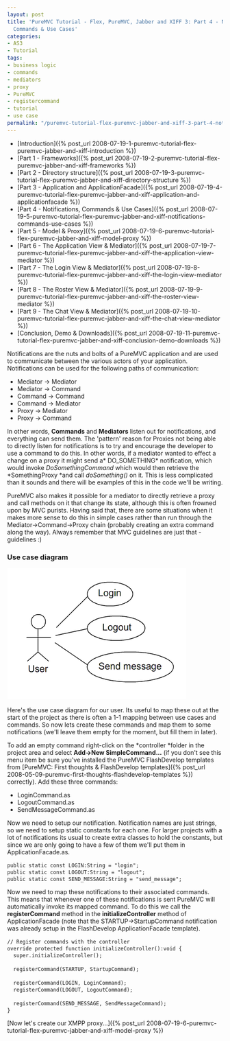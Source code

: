 ```yaml
---
layout: post
title: 'PureMVC Tutorial - Flex, PureMVC, Jabber and XIFF 3: Part 4 - Notifications,
  Commands & Use Cases'
categories:
- AS3
- Tutorial
tags:
- business logic
- commands
- mediators
- proxy
- PureMVC
- registercommand
- tutorial
- use case
permalink: "/puremvc-tutorial-flex-puremvc-jabber-and-xiff-3-part-4-notifications-commands-use-cases/"
---
```


- [Introduction]({% post_url 2008-07-19-1-puremvc-tutorial-flex-puremvc-jabber-and-xiff-introduction %})
- [Part 1 - Frameworks]({% post_url 2008-07-19-2-puremvc-tutorial-flex-puremvc-jabber-and-xiff-frameworks %})
- [Part 2 - Directory structure]({% post_url 2008-07-19-3-puremvc-tutorial-flex-puremvc-jabber-and-xiff-directory-structure %})
- [Part 3 - Application and ApplicationFacade]({% post_url 2008-07-19-4-puremvc-tutorial-flex-puremvc-jabber-and-xiff-application-and-applicationfacade %})
- [Part 4 - Notifications, Commands & Use Cases]({% post_url 2008-07-19-5-puremvc-tutorial-flex-puremvc-jabber-and-xiff-notifications-commands-use-cases %})
- [Part 5 - Model & Proxy]({% post_url 2008-07-19-6-puremvc-tutorial-flex-puremvc-jabber-and-xiff-model-proxy %})
- [Part 6 - The Application View & Mediator]({% post_url 2008-07-19-7-puremvc-tutorial-flex-puremvc-jabber-and-xiff-the-application-view-mediator %})
- [Part 7 - The Login View & Mediator]({% post_url 2008-07-19-8-puremvc-tutorial-flex-puremvc-jabber-and-xiff-the-login-view-mediator %})
- [Part 8 - The Roster View & Mediator]({% post_url 2008-07-19-9-puremvc-tutorial-flex-puremvc-jabber-and-xiff-the-roster-view-mediator %})
- [Part 9 - The Chat View & Mediator]({% post_url 2008-07-19-10-puremvc-tutorial-flex-puremvc-jabber-and-xiff-the-chat-view-mediator %})
- [Conclusion, Demo & Downloads]({% post_url 2008-07-19-11-puremvc-tutorial-flex-puremvc-jabber-and-xiff-conclusion-demo-downloads %})

Notifications are the nuts and bolts of a PureMVC application and are used to communicate between the various actors of your application. Notifications can be used for the following paths of communication:

- Mediator -> Mediator
- Mediator -> Command
- Command -> Command
- Command -> Mediator
- Proxy -> Mediator
- Proxy -> Command

In other words, **Commands** and **Mediators** listen out for notifications, and everything can send them. The 'pattern' reason for Proxies not being able to directly listen for notifications is to try and encourage the developer to use a command to do this. In other words, if a mediator wanted to effect a change on a proxy it might send a* DO_SOMETHING* notification, which would invoke *DoSomethingCommand* which would then retrieve the *SomethingProxy *and call *doSomething()* on it. This is less complicated than it sounds and there will be examples of this in the code we'll be writing.

PureMVC also makes it possible for a mediator to directly retrieve a proxy and call methods on it that change its state, although this is often frowned upon by MVC purists. Having said that, there are some situations when it makes more sense to do this in simple cases rather than run through the Mediator->Command->Proxy chain (probably creating an extra command along the way). Always remember that MVC guidelines are just that - guidelines :)

### Use case diagram

![Use cases](/assets/uploads/2008/07/use-cases.gif)

Here's the use case diagram for our user. Its useful to map these out at the start of the project as there is often a 1-1 mapping between use cases and commands. So now lets create these commands and map them to some notifications (we'll leave them empty for the moment, but fill them in later).

To add an empty command right-click on the *controller *folder in the project area and select **Add->New SimpleCommand...** (if you don't see this menu item be sure you've installed the PureMVC FlashDevelop templates from [PureMVC: First thoughts & FlashDevelop templates]({% post_url 2008-05-09-puremvc-first-thoughts-flashdevelop-templates %}) correctly). Add these three commands:

- LoginCommand.as
- LogoutCommand.as
- SendMessageCommand.as

Now we need to setup our notification. Notification names are just strings, so we need to setup static constants for each one. For larger projects with a lot of notifications its usual to create extra classes to hold the constants, but since we are only going to have a few of them we'll put them in ApplicationFacade.as.

```as3
public static const LOGIN:String = "login";
public static const LOGOUT:String = "logout";
public static const SEND_MESSAGE:String = "send_message";
```

Now we need to map these notifications to their associated commands. This means that whenever one of these notifications is sent PureMVC will automatically invoke its mapped command. To do this we call the **registerCommand** method in the **initializeController** method of ApplicationFacade (note that the STARTUP->StartupCommand notification was already setup in the FlashDevelop ApplicationFacade template).

```as3
// Register commands with the controller
override protected function initializeController():void {
  super.initializeController();
  
  registerCommand(STARTUP, StartupCommand);
  
  registerCommand(LOGIN, LoginCommand);
  registerCommand(LOGOUT, LogoutCommand);
  
  registerCommand(SEND_MESSAGE, SendMessageCommand);
}
```

[Now let's create our XMPP proxy...]({% post_url 2008-07-19-6-puremvc-tutorial-flex-puremvc-jabber-and-xiff-model-proxy %})
